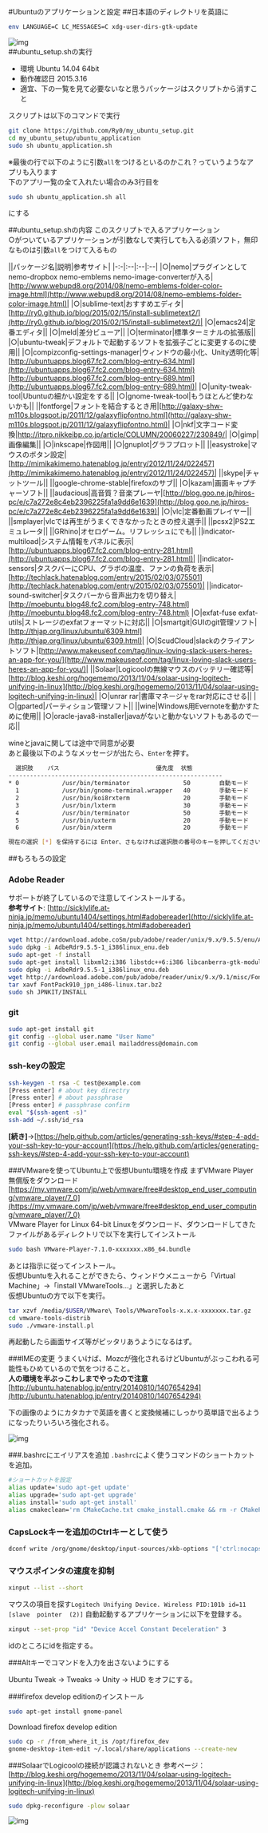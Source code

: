 #Ubuntuのアプリケーションと設定
##日本語のディレクトリを英語に

```bash
env LANGUAGE=C LC_MESSAGES=C xdg-user-dirs-gtk-update
```

![img](./img/user_folder_name.png)  
##ubuntu_setup.shの実行
* 環境 Ubuntu 14.04 64bit
* 動作確認日 2015.3.16
* 適宜、下の一覧を見て必要ないなと思うパッケージはスクリプトから消すこと

スクリプトは以下のコマンドで実行

```bash
git clone https://github.com/Ry0/my_ubuntu_setup.git
cd my_ubuntu_setup/ubuntu_application
sudo sh ubuntu_application.sh
```

※最後の行で以下のように引数`all`をつけるといるのかこれ？っていうようなアプリも入ります  
下のアプリ一覧の全て入れたい場合のみ3行目を

```bash
sudo sh ubuntu_application.sh all
```

にする

##ubuntu_setup.shの内容
このスクリプトで入るアプリケーション  
○がついているアプリケーションが引数なしで実行しても入る必須ソフト，無印なものは引数`all`をつけて入るもの

||パッケージ名|説明|参考サイト|
|-:-|:--|:--|:--|
|○|nemo|プラグインとしてnemo-dropbox nemo-emblems nemo-image-converterが入る|[http://www.webupd8.org/2014/08/nemo-emblems-folder-color-image.html](http://www.webupd8.org/2014/08/nemo-emblems-folder-color-image.html)|
|○|sublime-text|おすすめエディタ|[http://ry0.github.io/blog/2015/02/15/install-sublimetext2/](http://ry0.github.io/blog/2015/02/15/install-sublimetext2/)|
|○|emacs24|定番エディタ|[]()|
|○|meld|差分ビューア|[]()|
|○|terminator|標準ターミナルの拡張版|[]()|
|○|ubuntu-tweak|デフォルトで起動するソフトを拡張子ごとに変更するのに使用|[]()|
|○|compizconfig-settings-manager|ウィンドウの最小化、Unity透明化等|[http://ubuntuapps.blog67.fc2.com/blog-entry-634.html](http://ubuntuapps.blog67.fc2.com/blog-entry-634.html)[http://ubuntuapps.blog67.fc2.com/blog-entry-689.html](http://ubuntuapps.blog67.fc2.com/blog-entry-689.html)|
|○|unity-tweak-tool|Ubuntuの細かい設定をする|[]()|
|○|gnome-tweak-tool|もうほとんど使わないかも|[]()|
||fontforge|フォントを結合するとき用|[http://galaxy-shw-m110s.blogspot.jp/2011/12/galaxyflipfontno.html](http://galaxy-shw-m110s.blogspot.jp/2011/12/galaxyflipfontno.html)|
|○|nkf|文字コード変換|http://itpro.nikkeibp.co.jp/article/COLUMN/20060227/230849/|
|○|gimp|画像編集|[]()|
|○|inkscape|作図用|[]()|
|○|gnuplot|グラフプロット|[]()|
||easystroke|マウスのボタン設定|[http://mimikakimemo.hatenablog.jp/entry/2012/11/24/022457](http://mimikakimemo.hatenablog.jp/entry/2012/11/24/022457)|
||skype|チャットツール|[]()|
||google-chrome-stable|firefoxのサブ|[]()|
|○|kazam|画面キャプチャーソフト|[]()|
||audacious|高音質？音楽プレーヤ|[http://blog.goo.ne.jp/hiros-pc/e/c7a272e8c4eb2396225fa1a9dd6e1639](http://blog.goo.ne.jp/hiros-pc/e/c7a272e8c4eb2396225fa1a9dd6e1639)|
|○|vlc|定番動画プレイヤー|[]()|
||smplayer|vlcでは再生がうまくできなかったときの控え選手|[]()|
||pcsx2|PS2エミュレータ|[]()|
||GRhino|オセロゲーム。リフレッシュにでも|[]()|
||indicator-multiload|システム情報をパネルに表示|[http://ubuntuapps.blog67.fc2.com/blog-entry-281.html](http://ubuntuapps.blog67.fc2.com/blog-entry-281.html)|
||indicator-sensors|タスクバーにCPU、グラボの温度、ファンの負荷を表示|[http://techlack.hatenablog.com/entry/2015/02/03/075501](http://techlack.hatenablog.com/entry/2015/02/03/075501)|
||indicator-sound-switcher|タスクバーから音声出力を切り替え|[http://moebuntu.blog48.fc2.com/blog-entry-748.html](http://moebuntu.blog48.fc2.com/blog-entry-748.html)
|○|exfat-fuse exfat-utils|ストレージのexfatフォーマットに対応|[]()|
|○|smartgit|GUIのgit管理ソフト|[http://thjap.org/linux/ubuntu/6309.html](http://thjap.org/linux/ubuntu/6309.html)|
|○|ScudCloud|slackのクライアントソフト|[http://www.makeuseof.com/tag/linux-loving-slack-users-heres-an-app-for-you/](http://www.makeuseof.com/tag/linux-loving-slack-users-heres-an-app-for-you/)|
||Solaar|Logicoolの無線マウスのバッテリー確認等|[http://blog.keshi.org/hogememo/2013/11/04/solaar-using-logitech-unifying-in-linux](http://blog.keshi.org/hogememo/2013/11/04/solaar-using-logitech-unifying-in-linux)|
|○|unrar rar|書庫マネージャをrar対応にさせる|[]()|
|○|gparted|パーティション管理ソフト|[]()|
||wine|Windows用Evernoteを動かすために使用|[]()|
|○|oracle-java8-installer|javaがないと動かないソフトもあるので一応|[]()|

wineとjavaに関しては途中で同意が必要  
あと最後以下のようなメッセージが出たら、`Enter`を押す。

```bash
  選択肢    パス                           優先度  状態
------------------------------------------------------------
* 0            /usr/bin/terminator               50        自動モード
  1            /usr/bin/gnome-terminal.wrapper   40        手動モード
  2            /usr/bin/koi8rxterm               20        手動モード
  3            /usr/bin/lxterm                   30        手動モード
  4            /usr/bin/terminator               50        手動モード
  5            /usr/bin/uxterm                   20        手動モード
  6            /usr/bin/xterm                    20        手動モード

現在の選択 [*] を保持するには Enter、さもなければ選択肢の番号のキーを押してください: 
```

##もろもろの設定
### Adobe Reader
サポートが終了しているので注意してインストールする。  
**参考サイト**: [http://sicklylife.at-ninja.jp/memo/ubuntu1404/settings.html#adobereader](http://sicklylife.at-ninja.jp/memo/ubuntu1404/settings.html#adobereader)

```bash
wget http://ardownload.adobe.coSm/pub/adobe/reader/unix/9.x/9.5.5/enu/AdbeRdr9.5.5-1_i386linux_enu.deb
sudo dpkg -i AdbeRdr9.5.5-1_i386linux_enu.deb
sudo apt-get -f install
sudo apt-get install libxml2:i386 libstdc++6:i386 libcanberra-gtk-module:i386 gtk2-engines-murrine:i386
sudo dpkg -i AdbeRdr9.5.5-1_i386linux_enu.deb
wget http://ardownload.adobe.com/pub/adobe/reader/unix/9.x/9.1/misc/FontPack910_jpn_i486-linux.tar.bz2
tar xavf FontPack910_jpn_i486-linux.tar.bz2
sudo sh JPNKIT/INSTALL
```


### git

```bash
sudo apt-get install git
git config --global user.name "User Name"
git config --global user.email mailaddress@domain.com 
```


### ssh-keyの設定

```bash
ssh-keygen -t rsa -C test@example.com
[Press enter] # about key directry
[Press enter] # about passphrase
[Press enter] # passphrase confirm
eval "$(ssh-agent -s)"
ssh-add ~/.ssh/id_rsa
```

**[続き]**→[https://help.github.com/articles/generating-ssh-keys/#step-4-add-your-ssh-key-to-your-account](https://help.github.com/articles/generating-ssh-keys/#step-4-add-your-ssh-key-to-your-account)


###VMwareを使ってUbuntu上で仮想Ubuntu環境を作成
まずVMware Player無償版をダウンロード  
[https://my.vmware.com/jp/web/vmware/free#desktop_end_user_computing/vmware_player/7_0](https://my.vmware.com/jp/web/vmware/free#desktop_end_user_computing/vmware_player/7_0)  
VMware Player for Linux 64-bit Linuxをダウンロード、ダウンロードしてきたファイルがあるディレクトリで以下を実行してインストール

```bash
sudo bash VMware-Player-7.1.0-xxxxxxx.x86_64.bundle
```

あとは指示に従ってインストール。  
仮想Ubuntuを入れることができたら、ウィンドウメニューから「Virtual Machine」→「install VMwareTools...」と選択したあと  
仮想Ubuntuの方で以下を実行。

```bash
tar xzvf /media/$USER/VMware\ Tools/VMwareTools-x.x.x-xxxxxxx.tar.gz
cd vmware-tools-distrib
sudo ./vmware-install.pl
```

再起動したら画面サイズ等がピッタリあうようになるはず。


###IMEの変更
うまくいけば、Mozcが強化されるけどUbuntuがぶっこわれる可能性もひめているので気をつけること。  
**人の環境を半ぶっこわしまでやったので注意**
[http://ubuntu.hatenablog.jp/entry/20140810/1407654294](http://ubuntu.hatenablog.jp/entry/20140810/1407654294)  

下の画像のようにカタカナで英語を書くと変換候補にしっかり英単語で出るようになったりいろいろ強化される。  

![img](./img/mozc.png)  


###.bashrcにエイリアスを追加
`.bashrc`によく使うコマンドのショートカットを追加。

```bash
#ショートカットを設定
alias update='sudo apt-get update'
alias upgrade='sudo apt-get upgrade'
alias install='sudo apt-get install'
alias cmakeclean='rm CMakeCache.txt cmake_install.cmake && rm -r CMakeFiles && rm Makefile'
```

### CapsLockキーを追加のCtrlキーとして使う

```bash
dconf write /org/gnome/desktop/input-sources/xkb-options "['ctrl:nocaps']"
```

### マウスポインタの速度を抑制

```bash
xinput --list --short
```

マウスの項目を探す`Logitech Unifying Device. Wireless PID:101b id=11 [slave  pointer  (2)]`
自動起動するアプリケーションに以下を登録する。

```bash
xinput --set-prop "id" "Device Accel Constant Deceleration" 3
```

idのところにidを指定する。

###Altキーでコマンドを入力を出さないようにする

Ubuntu Tweak -> Tweaks -> Unity -> HUD をオフにする。

###firefox develop editionのインストール

```bash
sudo apt-get install gnome-panel
```

Download firefox develop edition

```bash
sudo cp -r /from_where_it_is /opt/firefox_dev
gnome-desktop-item-edit ~/.local/share/applications --create-new
```

###SolaarでLogicoolの接続が認識されないとき
参考ページ： [http://blog.keshi.org/hogememo/2013/11/04/solaar-using-logitech-unifying-in-linux](http://blog.keshi.org/hogememo/2013/11/04/solaar-using-logitech-unifying-in-linux)

```bash
sudo dpkg-reconfigure -plow solaar
```

![img](./img/solaar.jpg)  


